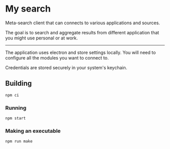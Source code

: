 # My search

Meta-search client that can connects to various applications and sources.

The goal is to search and aggregate results from different application that you might use personal or at work.

---
The application uses electron and store settings locally.
You will need to configure all the modules you want to connect to.

Credentials are stored securely in your system's keychain.

## Building

```
npm ci
```

### Running
```
npm start
```

### Making an executable
```
npm run make
```
